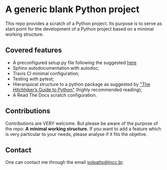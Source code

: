 # A generic blank Python project

This repo provides a scratch of a Python project. Its purpose is to serve as start point for
the development of a Python project based on a minimal working structure.

## Covered features

* A preconfigured setup.py file following the suggested [here](https://github.com/kennethreitz/setup.py)
* Sphinx autodocumentation with autodoc;
* Travis CI minimal configuration;
* Testing with pytest;
* Hierarquical structure to a python package as suggested by ["The Hitchhiker’s Guide to Python"](https://docs.python-guide.org/) (highly recommended reading);
* A Read The Docs scratch configuration.

## Contributions

Contributions are VERY welcome. But please be aware of the purpose of the repo: **A minimal working structure.** If you want to add a feature which is very particular to your needs, please analyse if it fits the objetive.

## Contact

One can contact me through the email <volpatto@lncc.br>.
